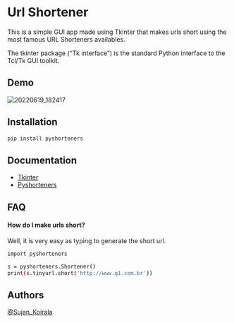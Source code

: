 
# Url Shortener

This is a simple GUI app made using Tkinter that makes urls short using the most famous URL Shorteners availables.

The tkinter package (“Tk interface”) is the standard Python interface to the Tcl/Tk GUI toolkit.

## Demo

![20220619_182417](https://user-images.githubusercontent.com/84112374/174481374-bc1c7498-d868-4b25-b370-f84b42b289b0.gif)

## Installation

```bash
pip install pyshorteners

```

## Documentation
- [Tkinter](https://docs.python.org/3/library/tk.html)
- [Pyshorteners](https://pyshorteners.readthedocs.io/en/latest/)



## FAQ

#### How do I make urls short?
Well, it is very easy as typing to generate the short url.
```bash
import pyshorteners

s = pyshorteners.Shortener()
print(s.tinyurl.short('http://www.g1.com.br'))
```
    
## Authors

 [@Sujan_Koirala](https://github.com/Sujan-Koirala021)
